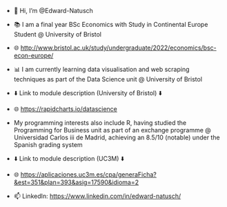 - 👋 Hi, I’m @Edward-Natusch

- 📚 I am a final year BSc Economics with Study in Continental Europe Student @ University of Bristol 
- 🌐 http://www.bristol.ac.uk/study/undergraduate/2022/economics/bsc-econ-europe/

- 📊 I am currently learning data visualisation and web scraping techniques as part of the Data Science unit @ University of Bristol
- ⬇️ Link to module description (University of Bristol) ⬇️
- 🌐 https://rapidcharts.io/datascience

- My programming interests also include R, having studied the Programming for Business unit as part of an exchange programme @ Universidad Carlos iii de Madrid, achieving an 8.5/10 (notable) under the Spanish grading system
- ⬇️ Link to module description (UC3M) ⬇️
- 🌐 https://aplicaciones.uc3m.es/cpa/generaFicha?&est=351&plan=393&asig=17590&idioma=2

- 📫 LinkedIn: https://www.linkedin.com/in/edward-natusch/

<!---
Edward-Natusch/Edward-Natusch is a ✨ special ✨ repository because its `README.md` (this file) appears on your GitHub profile.
You can click the Preview link to take a look at your changes.
--->
